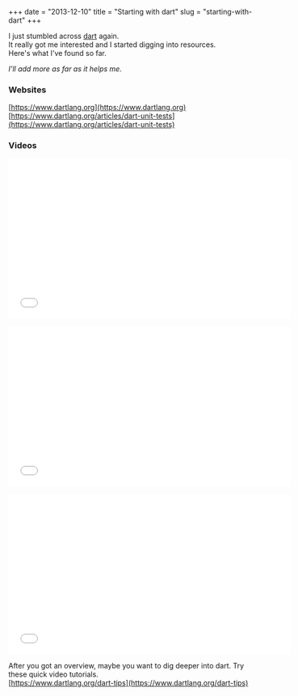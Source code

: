 +++
date = "2013-12-10"
title = "Starting with dart"
slug = "starting-with-dart"
+++

I just stumbled across [dart](https://www.dartlang.org) again.  
It really got me interested and I started digging into resources.  
Here's what I've found so far.
<!--more-->
*I'll add more as far as it helps me.*

### Websites

[https://www.dartlang.org](https://www.dartlang.org)  
[https://www.dartlang.org/articles/dart-unit-tests](https://www.dartlang.org/articles/dart-unit-tests)

### Videos

<div class="youtube">
    <iframe width="560" height="315" src="//www.youtube.com/embed/5KlnlCq2M5Q" frameborder="0" allowfullscreen></iframe>
</div>
<br>
<div class="youtube">
    <iframe width="560" height="315" src="//www.youtube.com/embed/vT1KmTQ-1Os" frameborder="0" allowfullscreen></iframe>
</div>
<br>
<div class="youtube">
    <iframe width="560" height="315" src="//www.youtube.com/embed/FqsU3TbUw_s" frameborder="0" allowfullscreen></iframe>
</div>

After you got an overview, maybe you want to dig deeper into dart. Try these quick video tutorials.  
[https://www.dartlang.org/dart-tips](https://www.dartlang.org/dart-tips)
